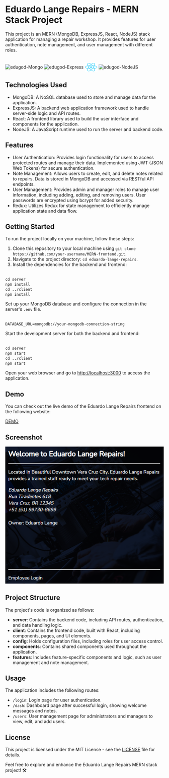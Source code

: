 <h1>Eduardo Lange Repairs - MERN Stack Project</h1>

<p>This project is an MERN (MongoDB, ExpressJS, React, NodeJS) stack application for managing a repair workshop. It provides features for user authentication, note management, and 
user management with different roles.</p>

<div style="display: inline_block"><br>
  <img align="center" alt="edugod-Mongo" height="30" width="40" src="https://cdn.jsdelivr.net/gh/devicons/devicon/icons/mongodb/mongodb-original-wordmark.svg">
  <img align="center" alt="edugod-Express" height="30" width="40" src="https://cdn.jsdelivr.net/gh/devicons/devicon/icons/express/express-original.svg">
  <img align="center" alt="edugod-React" height="30" width="40" src="https://raw.githubusercontent.com/devicons/devicon/master/icons/react/react-original.svg">
  <img align="center" alt="edugod-NodeJS" height="30" width="40" src="https://cdn.jsdelivr.net/gh/devicons/devicon/icons/nodejs/nodejs-original.svg">
</div>

<h2>Technologies Used</h2>

<ul>
    <li>MongoDB: A NoSQL database used to store and manage data for the application.</li>
    <li>ExpressJS: A backend web application framework used to handle server-side logic and API routes.</li>
    <li>React: A frontend library used to build the user interface and components for the application.</li>
    <li>NodeJS: A JavaScript runtime used to run the server and backend code.</li>
</ul>

<h2>Features</h2>

<ul>
    <li>User Authentication: Provides login functionality for users to access protected routes and manage their data. Implemented using JWT (JSON Web Tokens) for secure authentication.</li>
    <li>Note Management: Allows users to create, edit, and delete notes related to repairs. Data is stored in MongoDB and accessed via RESTful API endpoints.</li>
    <li>User Management: Provides admin and manager roles to manage user information, including adding, editing, and removing users. User passwords are encrypted using bcrypt for added security.</li>
    <li>Redux: Utilizes Redux for state management to efficiently manage application state and data flow.</li>
</ul>

<h2>Getting Started</h2>

<p>To run the project locally on your machine, follow these steps:</p>

<ol>
    <li>Clone this repository to your local machine using <code>git clone https://github.com/your-username/MERN-frontend.git</code>.</li>
    <li>Navigate to the project directory: <code>cd eduardo-lange-repairs</code>.</li>
    <li>Install the dependencies for the backend and frontend:</li>
</ol>

<pre><code>
cd server
npm install
cd ../client
npm install
</code></pre>

<p>Set up your MongoDB database and configure the connection in the server's <code>.env</code> file.</p>

<pre><code>
DATABASE_URL=mongodb://your-mongodb-connection-string
</code></pre>

<p>Start the development server for both the backend and frontend:</p>

<pre><code>
cd server
npm start
cd ../client
npm start
</code></pre>

<p>Open your web browser and go to <a href="http://localhost:3000">http://localhost:3000</a> to access the application.</p>

<h2>Demo</h2>

<p>You can check out the live demo of the Eduardo Lange Repairs frontend on the following website:</p>

<p><a href="https://technotes-7lz9.onrender.com/">DEMO</a></p>

<h2>Screenshot</h2>

<img src="/screenshot.png" alt="Eduardo Lange Repairs Screenshot">

<h2>Project Structure</h2>

<p>The project's code is organized as follows:</p>

<ul>
    <li><strong>server</strong>: Contains the backend code, including API routes, authentication, and data handling logic.</li>
    <li><strong>client</strong>: Contains the frontend code, built with React, including components, pages, and UI elements.</li>
    <li><strong>config</strong>: Holds configuration files, including roles for user access control.</li>
    <li><strong>components</strong>: Contains shared components used throughout the application.</li>
    <li><strong>features</strong>: Includes feature-specific components and logic, such as user management and note management.</li>
</ul>

<h2>Usage</h2>

<p>The application includes the following routes:</p>

<ul>
    <li><code>/login</code>: Login page for user authentication.</li>
    <li><code>/dash</code>: Dashboard page after successful login, showing welcome messages and notes.</li>
    <li><code>/users</code>: User management page for administrators and managers to view, edit, and add users.</li>
</ul>

<h2>License</h2>

<p>This project is licensed under the MIT License - see the <a href="LICENSE">LICENSE</a> file for details.</p>

<p>Feel free to explore and enhance the Eduardo Lange Repairs MERN stack project! 🛠️</p>
